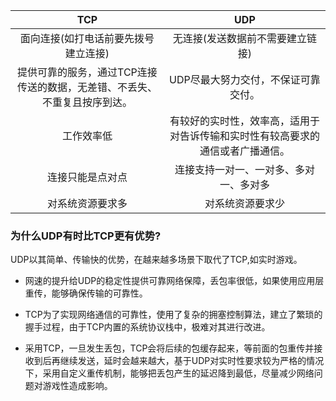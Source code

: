 |                             TCP                              |                             UDP                              |
| :----------------------------------------------------------: | :----------------------------------------------------------: |
|             面向连接(如打电话前要先拨号建立连接)             |               无连接(发送数据前不需要建立链接)               |
| 提供可靠的服务，通过TCP连接传送的数据，无差错、不丢失、不重复且按序到达。 |             UDP尽最大努力交付，不保证可靠交付。              |
|                          工作效率低                          | 有较好的实时性，效率高，适用于对告诉传输和实时性有较高要求的通信或者广播通信。 |
|                       连接只能是点对点                       |            连接支持一对一、一对多、多对一、多对多            |
|                       对系统资源要求多                       |                       对系统资源要求少                       |

### 为什么UDP有时比TCP更有优势?

UDP以其简单、传输快的优势，在越来越多场景下取代了TCP,如实时游戏。

- 网速的提升给UDP的稳定性提供可靠网络保障，丢包率很低，如果使用应用层重传，能够确保传输的可靠性。

- TCP为了实现网络通信的可靠性，使用了复杂的拥塞控制算法，建立了繁琐的握手过程，由于TCP内置的系统协议栈中，极难对其进行改进。
- 采用TCP，一旦发生丢包，TCP会将后续的包缓存起来，等前面的包重传并接收到后再继续发送，延时会越来越大，基于UDP对实时性要求较为严格的情况下，采用自定义重传机制，能够把丢包产生的延迟降到最低，尽量减少网络问题对游戏性造成影响。